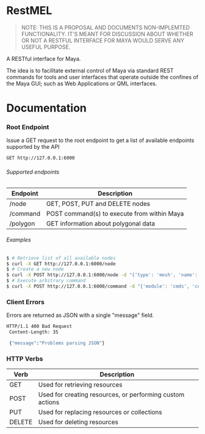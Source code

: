 # RestMEL

> NOTE: THIS IS A PROPOSAL AND DOCUMENTS NON-IMPLEMTED FUNCTIONALITY. IT'S MEANT FOR DISCUSSION ABOUT WHETHER OR NOT A RESTFUL INTERFACE FOR MAYA WOULD SERVE ANY USEFUL PURPOSE.

A RESTful interface for Maya.

The idea is to facilitate external control of Maya via standard REST commands for tools and user interfaces that operate outside the confines of the Maya GUI; such as Web Applications or QML interfaces.

# Documentation

### Root Endpoint

Issue a GET request to the root endpoint to get a list of available endpoints supported by the API

```bash
GET http://127.0.0.1:6000
```

###### Supported endpoints

| Endpoint     | Description
|--------------|--------------
| /node        | GET, POST, PUT and DELETE nodes
| /command     | POST command(s) to execute from within Maya
| /polygon     | GET information about polygonal data

###### Examples

```bash
$ # Retrieve list of all available nodes
$ curl -X GET http://127.0.0.1:6000/node
$ # Create a new node
$ curl -X POST http://127.0.0.1:6000/node -d "{'type': 'mesh', 'name': 'MyMesh'}"
$ # Execute arbitrary command
$ curl -X POST http://127.0.0.1:6000/command -d "{'module': 'cmds', 'command': 'polyCube', 'kwargs': {'name': 'MyMesh'}}"
```


### Client Errors

Errors are returned as JSON with a single "message" field.

```bash
HTTP/1.1 400 Bad Request
 Content-Length: 35

 {"message":"Problems parsing JSON"}
```

### HTTP Verbs

| Verb     | Description      |
|----------|------------------|
| GET      | Used for retrieving resources
| POST     | Used for creating resources, or performing custom actions
| PUT      | Used for replacing resources or collections
| DELETE   | Used for deleting resources
